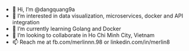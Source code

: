 - 👋 Hi, I’m @dangquang9a
- 👀 I’m interested in data visualization, microservices, docker and API integration
- 🌱 I’m currently learning Golang and Docker
- 💞️ I’m looking to collaborate in Ho Chi Minh City, Vietnam
- 📫 Reach me at 
  fb.com/merlinnn.98
  or linkedin.com/in/merlin8

<!---
dangquang9a/dangquang9a is a ✨ special ✨ repository because its `README.md` (this file) appears on your GitHub profile.
You can click the Preview link to take a look at your changes.
--->
